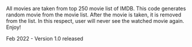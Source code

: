 All movies are taken from top 250 movie list of IMDB. This code generates random movie from the movie list. After the movie is taken, it is removed from the list. In this respect, user will never see the watched movie again. Enjoy!

Feb 2022 - Version 1.0 released
